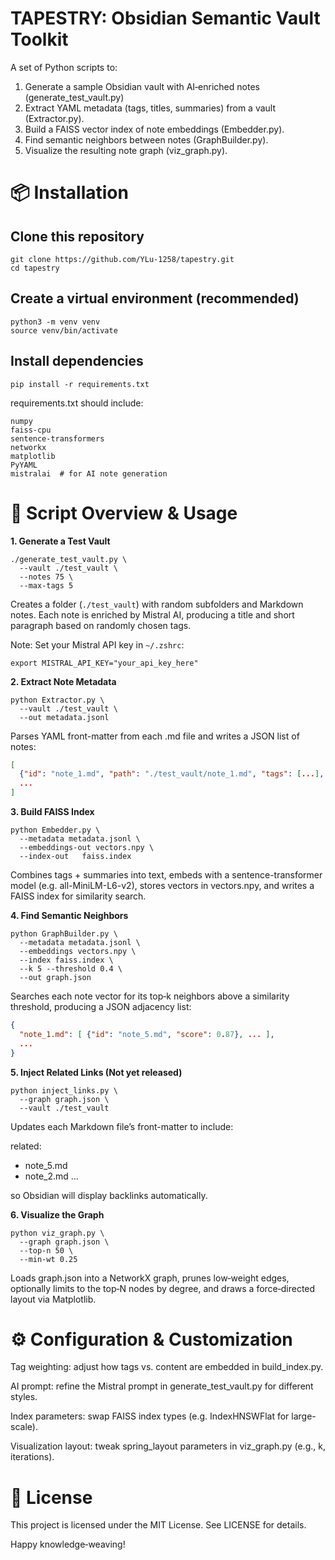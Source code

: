 # TAPESTRY: Obsidian Semantic Vault Toolkit

A set of Python scripts to:
1. Generate a sample Obsidian vault with AI‐enriched notes (generate_test_vault.py)
2. Extract YAML metadata (tags, titles, summaries) from a vault (Extractor.py).
3. Build a FAISS vector index of note embeddings (Embedder.py).
4. Find semantic neighbors between notes (GraphBuilder.py).
5. Visualize the resulting note graph (viz_graph.py).

# 📦 Installation

## Clone this repository
```
git clone https://github.com/YLu-1258/tapestry.git
cd tapestry
```
## Create a virtual environment (recommended)
```
python3 -m venv venv
source venv/bin/activate
```
## Install dependencies

`pip install -r requirements.txt`

requirements.txt should include:
```
numpy
faiss-cpu
sentence-transformers
networkx
matplotlib
PyYAML
mistralai  # for AI note generation
```

# 🔧 Script Overview & Usage

**1. Generate a Test Vault**
```
./generate_test_vault.py \
  --vault ./test_vault \
  --notes 75 \
  --max-tags 5
```
Creates a folder (`./test_vault`) with random subfolders and Markdown notes.
Each note is enriched by Mistral AI, producing a title and short paragraph based on randomly chosen tags.

Note: Set your Mistral API key in `~/.zshrc`:
```
export MISTRAL_API_KEY="your_api_key_here"
```
**2. Extract Note Metadata**
```
python Extractor.py \
  --vault ./test_vault \
  --out metadata.jsonl
```

Parses YAML front-matter from each .md file and writes a JSON list of notes:
```json
[
  {"id": "note_1.md", "path": "./test_vault/note_1.md", "tags": [...], "title": "...", "summary": "..."},
  ...
]
```
**3. Build FAISS Index**
```
python Embedder.py \
  --metadata metadata.jsonl \
  --embeddings-out vectors.npy \
  --index-out   faiss.index
```
Combines tags + summaries into text, embeds with a sentence-transformer model (e.g. all-MiniLM-L6-v2), stores vectors in vectors.npy, and writes a FAISS index for similarity search.

**4. Find Semantic Neighbors**
```
python GraphBuilder.py \
  --metadata metadata.jsonl \
  --embeddings vectors.npy \
  --index faiss.index \
  --k 5 --threshold 0.4 \
  --out graph.json
```
Searches each note vector for its top‑k neighbors above a similarity threshold, producing a JSON adjacency list:
```json
{
  "note_1.md": [ {"id": "note_5.md", "score": 0.87}, ... ],
  ...
}
```
**5. Inject Related Links (Not yet released)**
```
python inject_links.py \
  --graph graph.json \
  --vault ./test_vault
```
Updates each Markdown file’s front-matter to include:

related:
  - note_5.md
  - note_2.md
  ...

so Obsidian will display backlinks automatically.

**6. Visualize the Graph**
```
python viz_graph.py \
  --graph graph.json \
  --top-n 50 \
  --min-wt 0.25
```
Loads graph.json into a NetworkX graph, prunes low‑weight edges, optionally limits to the top‑N nodes by degree, and draws a force‑directed layout via Matplotlib.

# ⚙️ Configuration & Customization

Tag weighting: adjust how tags vs. content are embedded in build_index.py.

AI prompt: refine the Mistral prompt in generate_test_vault.py for different styles.

Index parameters: swap FAISS index types (e.g. IndexHNSWFlat for large-scale).

Visualization layout: tweak spring_layout parameters in viz_graph.py (e.g., k, iterations).

# 📄 License

This project is licensed under the MIT License. See LICENSE for details.

Happy knowledge‑weaving!

